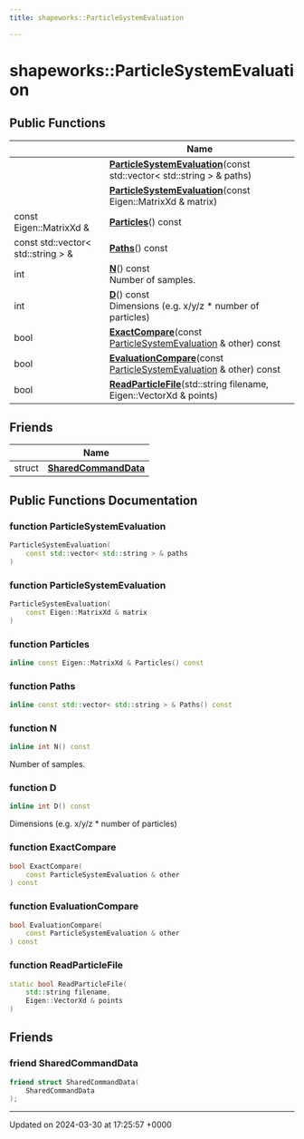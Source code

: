 ```yaml
---
title: shapeworks::ParticleSystemEvaluation

---
```


# shapeworks::ParticleSystemEvaluation





## Public Functions

|                | Name           |
| -------------- | -------------- |
| | **[ParticleSystemEvaluation](../Classes/classshapeworks_1_1ParticleSystemEvaluation.md#function-particlesystemevaluation)**(const std::vector< std::string > & paths) |
| | **[ParticleSystemEvaluation](../Classes/classshapeworks_1_1ParticleSystemEvaluation.md#function-particlesystemevaluation)**(const Eigen::MatrixXd & matrix) |
| const Eigen::MatrixXd & | **[Particles](../Classes/classshapeworks_1_1ParticleSystemEvaluation.md#function-particles)**() const |
| const std::vector< std::string > & | **[Paths](../Classes/classshapeworks_1_1ParticleSystemEvaluation.md#function-paths)**() const |
| int | **[N](../Classes/classshapeworks_1_1ParticleSystemEvaluation.md#function-n)**() const<br>Number of samples.  |
| int | **[D](../Classes/classshapeworks_1_1ParticleSystemEvaluation.md#function-d)**() const<br>Dimensions (e.g. x/y/z * number of particles)  |
| bool | **[ExactCompare](../Classes/classshapeworks_1_1ParticleSystemEvaluation.md#function-exactcompare)**(const [ParticleSystemEvaluation](../Classes/classshapeworks_1_1ParticleSystemEvaluation.md) & other) const |
| bool | **[EvaluationCompare](../Classes/classshapeworks_1_1ParticleSystemEvaluation.md#function-evaluationcompare)**(const [ParticleSystemEvaluation](../Classes/classshapeworks_1_1ParticleSystemEvaluation.md) & other) const |
| bool | **[ReadParticleFile](../Classes/classshapeworks_1_1ParticleSystemEvaluation.md#function-readparticlefile)**(std::string filename, Eigen::VectorXd & points) |

## Friends

|                | Name           |
| -------------- | -------------- |
| struct | **[SharedCommandData](../Classes/classshapeworks_1_1ParticleSystemEvaluation.md#friend-sharedcommanddata)**  |

## Public Functions Documentation

### function ParticleSystemEvaluation

```cpp
ParticleSystemEvaluation(
    const std::vector< std::string > & paths
)
```


### function ParticleSystemEvaluation

```cpp
ParticleSystemEvaluation(
    const Eigen::MatrixXd & matrix
)
```


### function Particles

```cpp
inline const Eigen::MatrixXd & Particles() const
```


### function Paths

```cpp
inline const std::vector< std::string > & Paths() const
```


### function N

```cpp
inline int N() const
```

Number of samples. 

### function D

```cpp
inline int D() const
```

Dimensions (e.g. x/y/z * number of particles) 

### function ExactCompare

```cpp
bool ExactCompare(
    const ParticleSystemEvaluation & other
) const
```


### function EvaluationCompare

```cpp
bool EvaluationCompare(
    const ParticleSystemEvaluation & other
) const
```


### function ReadParticleFile

```cpp
static bool ReadParticleFile(
    std::string filename,
    Eigen::VectorXd & points
)
```


## Friends

### friend SharedCommandData

```cpp
friend struct SharedCommandData(
    SharedCommandData 
);
```


-------------------------------

Updated on 2024-03-30 at 17:25:57 +0000